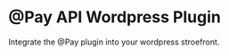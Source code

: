 @Pay API Wordpress Plugin
==================

Integrate the @Pay plugin into your wordpress stroefront.
